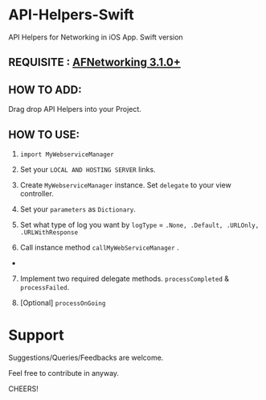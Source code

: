 # API-Helpers-Swift
API Helpers for Networking in iOS App. Swift version

## REQUISITE : [AFNetworking 3.1.0+](https://github.com/AFNetworking/AFNetworking/)

## HOW TO ADD: 

Drag drop API Helpers into your Project.

## HOW TO USE:

1. ```import MyWebserviceManager```

2. Set your ```LOCAL AND HOSTING SERVER``` links.

3. Create ```MyWebserviceManager``` instance. Set ```delegate``` to your view controller.

4. Set your ```parameters``` as ```Dictionary```.

5. Set what type of log you want by ```logType``` = ```.None, .Default, .URLOnly, .URLWithResponse```

6. Call instance method ```callMyWebServiceManager``` .

- 

7. Implement two required delegate methods. ```processCompleted``` & ```processFailed```.

8. [Optional] ```processOnGoing```

# Support

Suggestions/Queries/Feedbacks are welcome.

Feel free to contribute in anyway.


CHEERS!
